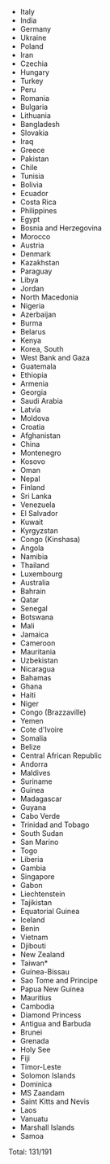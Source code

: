 * Italy
* India
* Germany
* Ukraine
* Poland
* Iran
* Czechia
* Hungary
* Turkey
* Peru
* Romania
* Bulgaria
* Lithuania
* Bangladesh
* Slovakia
* Iraq
* Greece
* Pakistan
* Chile
* Tunisia
* Bolivia
* Ecuador
* Costa Rica
* Philippines
* Egypt
* Bosnia and Herzegovina
* Morocco
* Austria
* Denmark
* Kazakhstan
* Paraguay
* Libya
* Jordan
* North Macedonia
* Nigeria
* Azerbaijan
* Burma
* Belarus
* Kenya
* Korea, South
* West Bank and Gaza
* Guatemala
* Ethiopia
* Armenia
* Georgia
* Saudi Arabia
* Latvia
* Moldova
* Croatia
* Afghanistan
* China
* Montenegro
* Kosovo
* Oman
* Nepal
* Finland
* Sri Lanka
* Venezuela
* El Salvador
* Kuwait
* Kyrgyzstan
* Congo (Kinshasa)
* Angola
* Namibia
* Thailand
* Luxembourg
* Australia
* Bahrain
* Qatar
* Senegal
* Botswana
* Mali
* Jamaica
* Cameroon
* Mauritania
* Uzbekistan
* Nicaragua
* Bahamas
* Ghana
* Haiti
* Niger
* Congo (Brazzaville)
* Yemen
* Cote d'Ivoire
* Somalia
* Belize
* Central African Republic
* Andorra
* Maldives
* Suriname
* Guinea
* Madagascar
* Guyana
* Cabo Verde
* Trinidad and Tobago
* South Sudan
* San Marino
* Togo
* Liberia
* Gambia
* Singapore
* Gabon
* Liechtenstein
* Tajikistan
* Equatorial Guinea
* Iceland
* Benin
* Vietnam
* Djibouti
* New Zealand
* Taiwan*
* Guinea-Bissau
* Sao Tome and Principe
* Papua New Guinea
* Mauritius
* Cambodia
* Diamond Princess
* Antigua and Barbuda
* Brunei
* Grenada
* Holy See
* Fiji
* Timor-Leste
* Solomon Islands
* Dominica
* MS Zaandam
* Saint Kitts and Nevis
* Laos
* Vanuatu
* Marshall Islands
* Samoa

Total: 131/191
